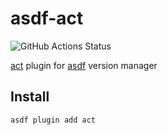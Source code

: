 # asdf-act
![GitHub Actions Status](https://github.com/grimoh/asdf-act/workflows/Main%20workflow/badge.svg?branch=master)

[act](https://github.com/nektos/act) plugin for [asdf](https://github.com/asdf-vm/asdf) version manager

## Install
```
asdf plugin add act
```
